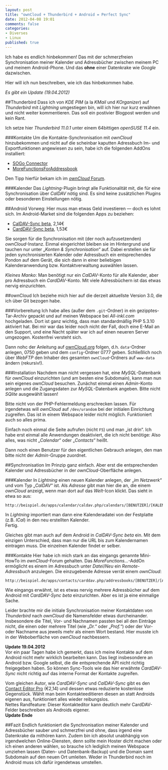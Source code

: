 ```yaml
---
layout: post
title: "ownCloud + Thunderbird + Android = Perfect Sync"
date: 2012-04-08 19:01
comments: false
categories: 
- Diverses
- Linux
published: true
---
```

Ich habe es endlich hinbekommen!
Das mit der schmerzfreien Synchronisation meiner Kalender und Adressbücher 
zwischen meinem PC und meinem Android-Phone.
Und das **ohne** einer Datenkrake wie *Google* dazwischen.

Hier will ich nun beschreiben, wie ich das hinbekommen habe.

*Es gibt ein Update (19.04.2012)*

<!-- more -->

##Thunderbird
Dass ich von *KDE PIM* (a la *KMail* und *KOrganizer*) auf *Thunderbird* mit 
*Lightning* umgestiegen bin, will ich hier nur kurz erwähnen und nicht weiter 
kommentieren.
Das soll ein postivier Blogpost werden und kein Rant.

Ich setze hier *Thunderbird 11.0.1* unter einem 64bittigen *openSUSE 11.4* ein.

###Kontakte
Um die Kontakte-Synchronisation mit *ownCloud* hinzubekommen und nicht auf die 
scheinbar kaputten Adressbuch Im- und Exportfunktionen angewiesen zu sein, habe 
ich die folgenden AddOns installiert:

- [SOGo Connector](http://www.sogo.nu/files/downloads/extensions/sogo-connector-10.0.1.xpi)
- [MoreFunctionsForAddressbook](https://nic-nac-project.org/~kaosmos/morecols-en.html)

Den Tipp hierfür bekam ich im [*ownCloud* Forum](http://forum.owncloud.org/viewtopic.php?f=3&t=2040).

###Kalender
Das *Lightning*-Plugin bringt alle Funktionalität mit, die für eine
Synchronisation über *CalDAV* nötig sind.
Es sind keine zusätzlichen Plugins oder besonderen Einstellungen nötig.

##Android
Vorweg: Hier muss man etwas Geld investieren &mdash; doch es lohnt sich.
Im Android-Market sind die folgenden Apps zu beziehen:

- [CalDAV-Sync beta](https://play.google.com/store/apps/details?id=org.dmfs.caldav.lib),
  2,14€
- [CardDAV-Sync beta](https://play.google.com/store/apps/details?id=org.dmfs.carddav.Sync),
  1,53€

Sie sorgen für die Synchronisation mit (der noch aufzusetzenden) 
*ownCloud*-Instanz.
Einmal eingerichtet bleiben sie im Hintergrund und tauchen nur unter „*Konten &
Synchronisation*“ auf.
Dabei erstellen sie für jeden synchronisierten Kalender oder Adressbuch ein
entsprechendes Pondon auf dem Gerät, die sich dann in einer beliebigen 
Kalenderanwendung bzw.
Kontaktverwaltung auswählen lassen.

*Kleines Manko*: Man benötigt nur ein *CalDAV*-Konto für alle Kalender, aber pro
Adressbuch ein *CardDAV*-Konto.
Mit viele Adressbüchern ist das etwas nervig einzurichten.

##ownCloud
Ich beziehe mich hier auf die derzeit aktuellste Version 3.0, die ich über Git
bezogen habe.

###Vorbereitung
Ich habe alles (außer dem `.git`-Ordner) in ein gezipptes-Tar-Archiv gepackt
und auf meinen Webspace bei *All-inkl.com* hochgeladen.
Dort ist ganz wichtig, dass man standardmäßig PHP 5.3.10 aktiviert hat.
Bei mir war das leider noch nicht der Fall, doch eine E-Mail an den Support, und
eine Nacht später war ich auf einen neueren Server umgezogen.
Kostenfrei versteht sich.

Dann nohc der Anleitung auf [ownCloud.org](http://owncloud.org/support/setup-and-installation/webspace/)
folgen, d.h. `data`-Ordner anlegen, 0750 geben und dem `config`-Ordner 0777
geben.
Schließlich noch über *WebFTP* den Inhaber des gesamten `ownCloud`-Ordners auf
`www-data` ändern (rekursiv!).

###Installation
Nachdem man nicht vergessen hat, eine *MySQL*-Datenbank für *ownCloud*
einzurichten (und am besten eine Subdomain), kann man nun sein eigenes
*ownCloud* besuchen.
Zunächst einmal einen *Admin*-Konto anlegen und die Zugangsdaten zur
*MySQL*-Datenbank angeben.
Bitte nicht *SQlite* ausgewählt lassen!

Bitte nicht von der PHP-Fehlermeldung erschrecken lassen.
Für irgendetwas will *ownCloud* auf `/dev/urandom` bei der initialen Einrichtung
zugreifen.
Das ist in einem Webspace leider nicht möglich.
Funktioniert auch so alles prima.

Einfach noch einmal die Seite aufrufen (nicht `F5`) und man „ist drin“.
Ich habe erst einmal alle Anwendungen deaktiviert, die ich nicht benötige:
Also alles, was nicht „*Calendar*“ oder „*Contacts*“ heißt.

Dann noch einen Benutzer für den eigentlichen Gebrauch anlegen, den man bitte
nicht der *Admin*-Gruppe zuordnet.

##Synchronisation
Im Prinzip ganz einfach.
Aber erst die entsprechenden Kalender und Adressbücher in der
*ownCloud*-Oberfläche anlegen.

###Kalender
In *Lightning* einen neuen Kalender anlegen, der „*im Netzwerk*“ und vom Typ
„*CalDAV*“ ist.
Als *Adresse* gibt man hier die an, die einem *ownCloud* anzeigt, wenn man dort
auf das *Welt*-Icon klickt.
Das sieht in etwa so aus:

    http://beispiel.de/apps/calendar/caldav.php/calendars/[BENUTZER]/[KALENDER]

In *Lightning* importiert man dann eine Kalenderadatei von der Festplatte (z.B.
*ICal*) in den neu erstellten Kalender.  
Fertig.

Gleiches gibt man auch auf dem Android in *CalDAV-Sync beta* ein.
Mit dem einzigen Unterschied, dass man nur die URL bis zum Kalendernamen
eintragen muss.
Die einzelnen Kalender findet er selber.

###Kontakte
Hier habe ich mich stark an das eingangs genannte Mini-HowTo im *ownCloud*-Forum
gehalten.
Das *MoreFunctions...*-AddOn ermöglicht es einem im Adressbuch unter
*Datei*/*Neu* ein *Remote-Adressbuch* anzulegen.
Die einzugebende Adresse verrät einem *ownCloud*:

    http://beispiel.de/apps/contacts/carddav.php/addressbooks/[BENUTZER]/[ADRESSBUCH]/

Wie eingangs erwähnt, ist es etwas nervig mehrere Adressbücher auf dem Android
mit *CardDAV-Sync beta* einzurichten.
Aber es ist ja eine einmalige Sache.

Leider brachte mir die initiale Synchronisation meiner Kontaktdaten von
*Thunderbird* nach *ownCloud* die Namensfelder etwas durcheinander.
Insbesondere die Titel, Vor- und Nachnamen passten bei all den Einträge nicht,
die einen oder mehrere Titel (wie „*Dr.*“ oder „*Prof.*“) oder der Vor- oder
Nachname aus jeweils mehr als einem Wort bestand.
Hier musste ich in der Weboberfläche von *ownCloud* nachbessern.

**Update 19.04.2012**  
Vor ein paar Tagen habe ich gemerkt, dass ich meine Kontakte auf dem Android
nicht mehr wirklich bearbeiten kann.
Das liegt insbesondere an Android bzw.
Google selbst, die die entsprechende API
nicht richtig freigegeben haben.
So können Sync-Tools wie das hier erwähnte *CardDAV-Sync* nicht richtig auf das
interne Format der Kontakte zugreifen.

Vom gleichen Autor, wie *CardDAV-Sync* und *CalDAV-Sync* gibt es den
[Contact Editor Pro](https://play.google.com/store/apps/details?id=org.dmfs.android.contacteditorpp)
(€2,14) und dessen etwas reduzierte kostenlose Gegenstück.
Wählt man beim Kontakteeditieren diesen an statt Androids eigenen aus,
funktioniert alles wieder reibungslos.  
Nettes Randfeature: Dieser Kontakteditor kann deutlich mehr CardDAV-Felder
beschreiben als Androids eigener.  
**Update Ende**

##Fazit
Endlich funktioniert die Synchronisation meiner Kalender und Adressbücher sauber
und schmerzfrei und ohne, dass irgend eine Datenkrake da mithören kann.
Zudem bin ich absolut unabhängig von irgendwelchen Online-Diensten, denn sollte
mein Hoster dicht machen oder ich einen anderen wählen, so brauche ich lediglich
meinen Webspace umziehen lassen (Daten- und Datenbank-Backup) und die Domain
samt Subdomain auf den neuen Ort umleiten.
Weder in Thunderbird noch im Android muss ich dafür irgendetwas umstellen.
